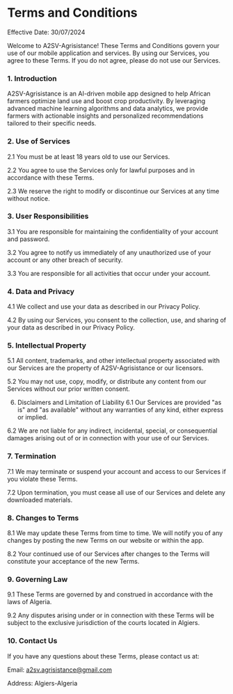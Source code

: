 # Terms and Conditions
Effective Date: 30/07/2024

Welcome to A2SV-Agrisistance! These Terms and Conditions govern your use of our mobile application and services. By using our Services, you agree to these Terms. If you do not agree, please do not use our Services.

### 1. Introduction
A2SV-Agrisistance is an AI-driven mobile app designed to help African farmers optimize land use and boost crop productivity. By leveraging advanced machine learning algorithms and data analytics, we provide farmers with actionable insights and personalized recommendations tailored to their specific needs.

### 2. Use of Services
2.1 You must be at least 18 years old to use our Services.

2.2 You agree to use the Services only for lawful purposes and in accordance with these Terms.

2.3 We reserve the right to modify or discontinue our Services at any time without notice.

### 3. User Responsibilities
3.1 You are responsible for maintaining the confidentiality of your account and password.

3.2 You agree to notify us immediately of any unauthorized use of your account or any other breach of security.

3.3 You are responsible for all activities that occur under your account.

### 4. Data and Privacy
4.1 We collect and use your data as described in our Privacy Policy.

4.2 By using our Services, you consent to the collection, use, and sharing of your data as described in our Privacy Policy.

### 5. Intellectual Property
5.1 All content, trademarks, and other intellectual property associated with our Services are the property of A2SV-Agrisistance or our licensors.

5.2 You may not use, copy, modify, or distribute any content from our Services without our prior written consent.

6. Disclaimers and Limitation of Liability
6.1 Our Services are provided "as is" and "as available" without any warranties of any kind, either express or implied.

6.2 We are not liable for any indirect, incidental, special, or consequential damages arising out of or in connection with your use of our Services.

### 7. Termination
7.1 We may terminate or suspend your account and access to our Services if you violate these Terms.

7.2 Upon termination, you must cease all use of our Services and delete any downloaded materials.

### 8. Changes to Terms
8.1 We may update these Terms from time to time. We will notify you of any changes by posting the new Terms on our website or within the app.

8.2 Your continued use of our Services after changes to the Terms will constitute your acceptance of the new Terms.

### 9. Governing Law
9.1 These Terms are governed by and construed in accordance with the laws of Algeria.

9.2 Any disputes arising under or in connection with these Terms will be subject to the exclusive jurisdiction of the courts located in Algiers.

### 10. Contact Us
If you have any questions about these Terms, please contact us at:

Email: a2sv.agrisistance@gmail.com

Address: Algiers-Algeria